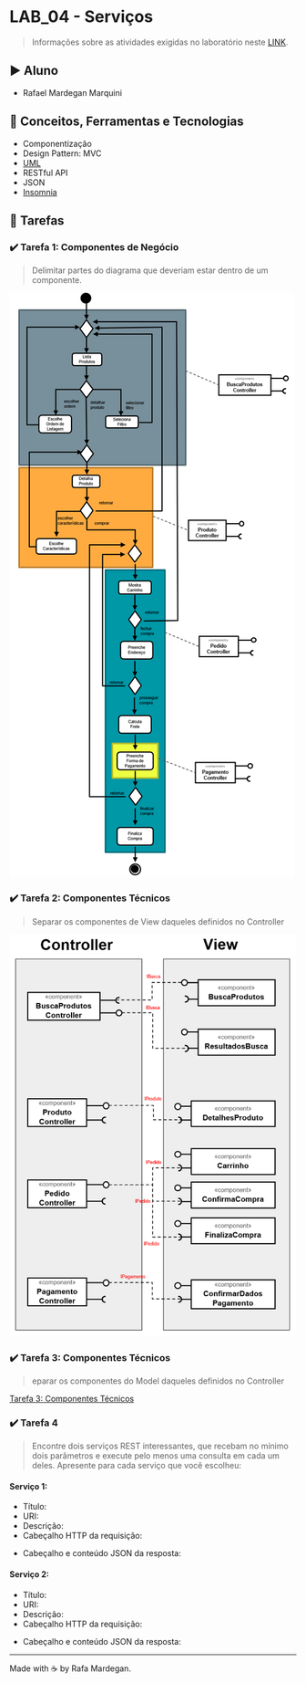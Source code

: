 # LAB_04 - Serviços

> Informações sobre as atividades exigidas no laboratório neste [LINK](https://github.com/santanche/component2learn/tree/master/labs/04-servicos).

## :arrow_forward: Aluno
* Rafael Mardegan Marquini

## :hammer: Conceitos, Ferramentas e Tecnologias
* Componentização
* Design Pattern: MVC
* [UML](https://www.uml.org/)
* RESTful API
* JSON
* [Insomnia](https://insomnia.rest/)

## :pencil: Tarefas

### :heavy_check_mark: Tarefa 1: Componentes de Negócio
> Delimitar partes do diagrama que deveriam estar dentro de um componente.

![Tarefa 1: Componentes de Negócio](img/tarefa1.png)


### :heavy_check_mark: Tarefa 2: Componentes Técnicos
> Separar os componentes de View daqueles definidos no Controller

![Tarefa 2: Componentes Técnicos](img/tarefa2.png)

### :heavy_check_mark: Tarefa 3: Componentes Técnicos
>  eparar os componentes do Model daqueles definidos no Controller

[Tarefa 3: Componentes Técnicos](img/tarefa3.png)

### :heavy_check_mark: Tarefa 4
>  Encontre dois serviços REST interessantes, que recebam no mínimo dois parâmetros e execute pelo menos uma consulta em cada um deles. Apresente para cada serviço que você escolheu:

#### Serviço 1: 

* Título:
* URI:
* Descrição:
* Cabeçalho HTTP da requisição:

[](img/tarefa4_1a.png)

* Cabeçalho e conteúdo JSON da resposta:

[](img/tarefa4_1b.png)

#### Serviço 2: 

* Título:
* URI:
* Descrição:
* Cabeçalho HTTP da requisição:

[](img/tarefa4_2a.png)

* Cabeçalho e conteúdo JSON da resposta:

[](img/tarefa4_2b.png)


---
Made with :coffee: by Rafa Mardegan.
